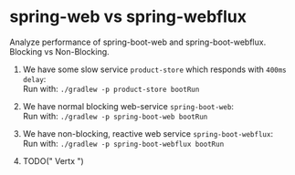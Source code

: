 # spring-web vs spring-webflux
Analyze performance of spring-boot-web and spring-boot-webflux. Blocking vs Non-Blocking.

1. We have some slow service `product-store` which responds with `400ms delay`: <br>
Run with: `./gradlew -p product-store bootRun`

2. We have normal blocking web-service `spring-boot-web`: <br>
Run with: `./gradlew -p spring-boot-web bootRun`

3. We have non-blocking, reactive web service `spring-boot-webflux`: <br>
Run with: `./gradlew -p spring-boot-webflux bootRun`

4. TODO(" Vertx ")

